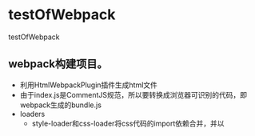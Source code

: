 # testOfWebpack
testOfWebpack

## webpack构建项目。
   * 利用HtmlWebpackPlugin插件生成html文件
   * 由于index.js是CommentJS规范，所以要转换成浏览器可识别的代码，即webpack生成的bundle.js
   * loaders
      * style-loader和css-loader将css代码的import依赖合并，并以<style>形式插入页面。

## 运行
`npm install`
`webpack`
